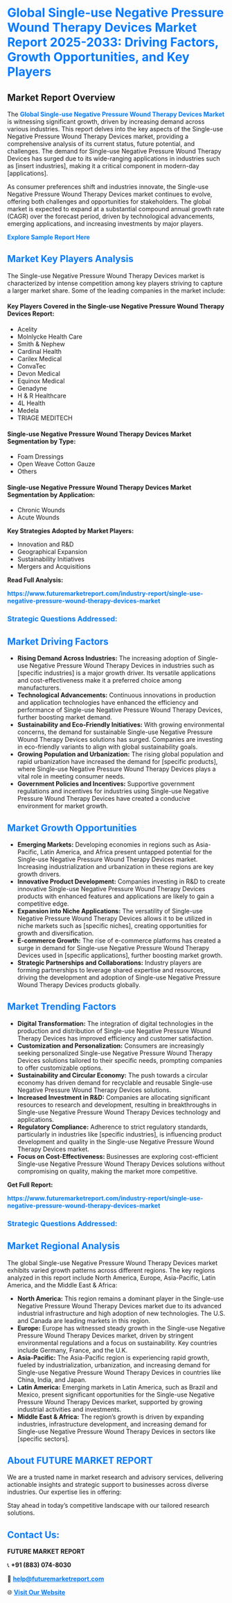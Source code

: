 <h1 style="color: #007BFF;">Global Single-use Negative Pressure Wound Therapy Devices Market Report 2025-2033: Driving Factors, Growth Opportunities, and Key Players</h1>

<section id="overview">
<h2>Market Report Overview</h2>
<p>The <a href="https://www.futuremarketreport.com/industry-report/single-use-negative-pressure-wound-therapy-devices-market" style="color: #007BFF; text-decoration: none;"><strong>Global Single-use Negative Pressure Wound Therapy Devices Market</strong></a> is witnessing significant growth, driven by increasing demand across various industries. This report delves into the key aspects of the Single-use Negative Pressure Wound Therapy Devices market, providing a comprehensive analysis of its current status, future potential, and challenges. The demand for Single-use Negative Pressure Wound Therapy Devices has surged due to its wide-ranging applications in industries such as [insert industries], making it a critical component in modern-day [applications].</p>
<p>As consumer preferences shift and industries innovate, the Single-use Negative Pressure Wound Therapy Devices market continues to evolve, offering both challenges and opportunities for stakeholders. The global market is expected to expand at a substantial compound annual growth rate (CAGR) over the forecast period, driven by technological advancements, emerging applications, and increasing investments by major players.</p>
</section>

<section id="overview">
<p><a href="https://www.futuremarketreport.com/request-sample/reportId=105543" style="color: #007BFF; text-decoration: none;"><strong>Explore Sample Report Here</strong></a></p>
</section>

<section id="key-players">
<h2 style="color: #007BFF;">Market Key Players Analysis</h2>
<p>The Single-use Negative Pressure Wound Therapy Devices market is characterized by intense competition among key players striving to capture a larger market share. Some of the leading companies in the market include:</p>
<h4>Key Players Covered in the Single-use Negative Pressure Wound Therapy Devices Report:</h4>
<ul><li>Acelity</li><li>Molnlycke Health Care</li><li>Smith &amp; Nephew</li><li>Cardinal Health</li><li>Carilex Medical</li><li>ConvaTec</li><li>Devon Medical</li><li>Equinox Medical</li><li>Genadyne</li><li>H &amp; R Healthcare</li><li>4L Health</li><li>Medela</li><li>TRIAGE MEDITECH</li></ul>
<h4>Single-use Negative Pressure Wound Therapy Devices Market Segmentation by Type:</h4>
<ul><li>Foam Dressings</li><li>Open Weave Cotton Gauze</li><li>Others</li></ul>

<h4>Single-use Negative Pressure Wound Therapy Devices Market Segmentation by Application:</h4>
<ul><li>Chronic Wounds</li><li>Acute Wounds</li></ul>
<p><strong>Key Strategies Adopted by Market Players:</strong></p>
<ul>
<li>Innovation and R&D</li>
<li>Geographical Expansion</li>
<li>Sustainability Initiatives</li>
<li>Mergers and Acquisitions</li>
</ul>
</section>

<section>
<p><strong>Read Full Analysis: </strong></p><a href="https://www.futuremarketreport.com/industry-report/single-use-negative-pressure-wound-therapy-devices-market" style="color: #007BFF; text-decoration: none;"><strong>https://www.futuremarketreport.com/industry-report/single-use-negative-pressure-wound-therapy-devices-market</strong></a>
<h3 style="color: #007BFF;">Strategic Questions Addressed:</h3>
</section>

<section id="driving-factors">
<h2 style="color: #007BFF;">Market Driving Factors</h2>
<ul>
<li><strong>Rising Demand Across Industries:</strong> The increasing adoption of Single-use Negative Pressure Wound Therapy Devices in industries such as [specific industries] is a major growth driver. Its versatile applications and cost-effectiveness make it a preferred choice among manufacturers.</li>
<li><strong>Technological Advancements:</strong> Continuous innovations in production and application technologies have enhanced the efficiency and performance of Single-use Negative Pressure Wound Therapy Devices, further boosting market demand.</li>
<li><strong>Sustainability and Eco-Friendly Initiatives:</strong> With growing environmental concerns, the demand for sustainable Single-use Negative Pressure Wound Therapy Devices solutions has surged. Companies are investing in eco-friendly variants to align with global sustainability goals.</li>
<li><strong>Growing Population and Urbanization:</strong> The rising global population and rapid urbanization have increased the demand for [specific products], where Single-use Negative Pressure Wound Therapy Devices plays a vital role in meeting consumer needs.</li>
<li><strong>Government Policies and Incentives:</strong> Supportive government regulations and incentives for industries using Single-use Negative Pressure Wound Therapy Devices have created a conducive environment for market growth.</li>
</ul>
</section>

<section id="growth-opportunities">
<h2 style="color: #007BFF;">Market Growth Opportunities</h2>
<ul>
<li><strong>Emerging Markets:</strong> Developing economies in regions such as Asia-Pacific, Latin America, and Africa present untapped potential for the Single-use Negative Pressure Wound Therapy Devices market. Increasing industrialization and urbanization in these regions are key growth drivers.</li>
<li><strong>Innovative Product Development:</strong> Companies investing in R&D to create innovative Single-use Negative Pressure Wound Therapy Devices products with enhanced features and applications are likely to gain a competitive edge.</li>
<li><strong>Expansion into Niche Applications:</strong> The versatility of Single-use Negative Pressure Wound Therapy Devices allows it to be utilized in niche markets such as [specific niches], creating opportunities for growth and diversification.</li>
<li><strong>E-commerce Growth:</strong> The rise of e-commerce platforms has created a surge in demand for Single-use Negative Pressure Wound Therapy Devices used in [specific applications], further boosting market growth.</li>
<li><strong>Strategic Partnerships and Collaborations:</strong> Industry players are forming partnerships to leverage shared expertise and resources, driving the development and adoption of Single-use Negative Pressure Wound Therapy Devices products globally.</li>
</ul>
</section>

<section id="trending-factors">
<h2 style="color: #007BFF;">Market Trending Factors</h2>
<ul>
<li><strong>Digital Transformation:</strong> The integration of digital technologies in the production and distribution of Single-use Negative Pressure Wound Therapy Devices has improved efficiency and customer satisfaction.</li>
<li><strong>Customization and Personalization:</strong> Consumers are increasingly seeking personalized Single-use Negative Pressure Wound Therapy Devices solutions tailored to their specific needs, prompting companies to offer customizable options.</li>
<li><strong>Sustainability and Circular Economy:</strong> The push towards a circular economy has driven demand for recyclable and reusable Single-use Negative Pressure Wound Therapy Devices solutions.</li>
<li><strong>Increased Investment in R&D:</strong> Companies are allocating significant resources to research and development, resulting in breakthroughs in Single-use Negative Pressure Wound Therapy Devices technology and applications.</li>
<li><strong>Regulatory Compliance:</strong> Adherence to strict regulatory standards, particularly in industries like [specific industries], is influencing product development and quality in the Single-use Negative Pressure Wound Therapy Devices market.</li>
<li><strong>Focus on Cost-Effectiveness:</strong> Businesses are exploring cost-efficient Single-use Negative Pressure Wound Therapy Devices solutions without compromising on quality, making the market more competitive.</li>
</ul>
</section>

<section>
<p><strong>Get Full Report: </strong></p><a href="https://www.futuremarketreport.com/industry-report/single-use-negative-pressure-wound-therapy-devices-market" style="color: #007BFF; text-decoration: none;"><strong>https://www.futuremarketreport.com/industry-report/single-use-negative-pressure-wound-therapy-devices-market</strong></a>
<h3 style="color: #007BFF;">Strategic Questions Addressed:</h3>
</section>


<section id="regional-analysis">
<h2 style="color: #007BFF;">Market Regional Analysis</h2>
<p>The global Single-use Negative Pressure Wound Therapy Devices market exhibits varied growth patterns across different regions. The key regions analyzed in this report include North America, Europe, Asia-Pacific, Latin America, and the Middle East & Africa:</p>
<ul>
<li><strong>North America:</strong> This region remains a dominant player in the Single-use Negative Pressure Wound Therapy Devices market due to its advanced industrial infrastructure and high adoption of new technologies. The U.S. and Canada are leading markets in this region.</li>
<li><strong>Europe:</strong> Europe has witnessed steady growth in the Single-use Negative Pressure Wound Therapy Devices market, driven by stringent environmental regulations and a focus on sustainability. Key countries include Germany, France, and the U.K.</li>
<li><strong>Asia-Pacific:</strong> The Asia-Pacific region is experiencing rapid growth, fueled by industrialization, urbanization, and increasing demand for Single-use Negative Pressure Wound Therapy Devices in countries like China, India, and Japan.</li>
<li><strong>Latin America:</strong> Emerging markets in Latin America, such as Brazil and Mexico, present significant opportunities for the Single-use Negative Pressure Wound Therapy Devices market, supported by growing industrial activities and investments.</li>
<li><strong>Middle East & Africa:</strong> The region’s growth is driven by expanding industries, infrastructure development, and increasing demand for Single-use Negative Pressure Wound Therapy Devices in sectors like [specific sectors].</li>
</ul>
</section>

<footer>
<h2 style="color: #007BFF;">About FUTURE MARKET REPORT</h2>
<p>We are a trusted name in market research and advisory services, delivering actionable insights and strategic support to businesses across diverse industries. Our expertise lies in offering:</p>

<p>Stay ahead in today’s competitive landscape with our tailored research solutions.</p>

<h2 style="color: #007BFF;">Contact Us:</h2>
<p><strong>FUTURE MARKET REPORT</strong></p>
<p>📞 <strong>+91 (883) 074-8030</strong></p>
<p>📧 <strong><a href="mailto:help@futuremarketreport.com" style="color: #007BFF;">help@futuremarketreport.com</a></strong></p>
<p>🌐 <strong><a href="https://www.futuremarketreport.com/" style="color: #007BFF;">Visit Our Website</a></strong></p>
</footer>